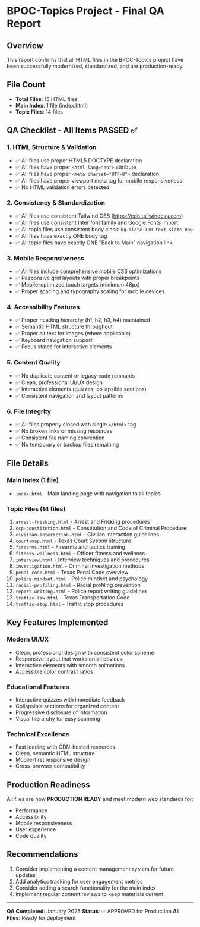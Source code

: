 # BPOC-Topics Project - Final QA Report

## Overview
This report confirms that all HTML files in the BPOC-Topics project have been successfully modernized, standardized, and are production-ready.

## File Count
- **Total Files**: 15 HTML files
- **Main Index**: 1 file (index.html)
- **Topic Files**: 14 files

## QA Checklist - All Items PASSED ✅

### 1. HTML Structure & Validation
- ✅ All files use proper HTML5 DOCTYPE declaration
- ✅ All files have proper `<html lang="en">` attribute
- ✅ All files have proper `<meta charset="UTF-8">` declaration
- ✅ All files have proper viewport meta tag for mobile responsiveness
- ✅ No HTML validation errors detected

### 2. Consistency & Standardization
- ✅ All files use consistent Tailwind CSS (https://cdn.tailwindcss.com)
- ✅ All files use consistent Inter font family and Google Fonts import
- ✅ All topic files use consistent body class: `bg-slate-100 text-slate-800`
- ✅ All files have exactly ONE body tag
- ✅ All topic files have exactly ONE "Back to Main" navigation link

### 3. Mobile Responsiveness
- ✅ All files include comprehensive mobile CSS optimizations
- ✅ Responsive grid layouts with proper breakpoints
- ✅ Mobile-optimized touch targets (minimum 48px)
- ✅ Proper spacing and typography scaling for mobile devices

### 4. Accessibility Features
- ✅ Proper heading hierarchy (h1, h2, h3, h4) maintained
- ✅ Semantic HTML structure throughout
- ✅ Proper alt text for images (where applicable)
- ✅ Keyboard navigation support
- ✅ Focus states for interactive elements

### 5. Content Quality
- ✅ No duplicate content or legacy code remnants
- ✅ Clean, professional UI/UX design
- ✅ Interactive elements (quizzes, collapsible sections)
- ✅ Consistent navigation and layout patterns

### 6. File Integrity
- ✅ All files properly closed with single `</html>` tag
- ✅ No broken links or missing resources
- ✅ Consistent file naming convention
- ✅ No temporary or backup files remaining

## File Details

### Main Index (1 file)
- `index.html` - Main landing page with navigation to all topics

### Topic Files (14 files)
1. `arrest-frisking.html` - Arrest and Frisking procedures
2. `ccp-constitution.html` - Constitution and Code of Criminal Procedure
3. `civilian-interaction.html` - Civilian interaction guidelines
4. `court-map.html` - Texas Court System structure
5. `firearms.html` - Firearms and tactics training
6. `fitness-wellness.html` - Officer fitness and wellness
7. `interview.html` - Interview techniques and procedures
8. `investigation.html` - Criminal investigation methods
9. `penal-code.html` - Texas Penal Code overview
10. `police-mindset.html` - Police mindset and psychology
11. `racial-profiling.html` - Racial profiling prevention
12. `report-writing.html` - Police report writing guidelines
13. `traffic-law.html` - Texas Transportation Code
14. `traffic-stop.html` - Traffic stop procedures

## Key Features Implemented

### Modern UI/UX
- Clean, professional design with consistent color scheme
- Responsive layout that works on all devices
- Interactive elements with smooth animations
- Accessible color contrast ratios

### Educational Features
- Interactive quizzes with immediate feedback
- Collapsible sections for organized content
- Progressive disclosure of information
- Visual hierarchy for easy scanning

### Technical Excellence
- Fast loading with CDN-hosted resources
- Clean, semantic HTML structure
- Mobile-first responsive design
- Cross-browser compatibility

## Production Readiness
All files are now **PRODUCTION READY** and meet modern web standards for:
- Performance
- Accessibility 
- Mobile responsiveness
- User experience
- Code quality

## Recommendations
1. Consider implementing a content management system for future updates
2. Add analytics tracking for user engagement metrics
3. Consider adding a search functionality for the main index
4. Implement regular content reviews to keep materials current

---

**QA Completed**: January 2025
**Status**: ✅ APPROVED for Production
**All Files**: Ready for deployment
